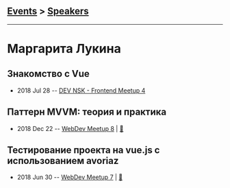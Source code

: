 ## [Events](../README.md) > [Speakers](../speakers.md)
---

# Маргарита Лукина

## Знакомство с Vue
- 2018 Jul 28 -- [DEV NSK - Frontend Meetup 4](https://www.youtube.com/watch?v=JXIUVG41ebs)    
## Паттерн MVVM: теория и практика
- 2018 Dec 22 -- [WebDev Meetup 8](https://www.youtube.com/watch?v=0-1Ds7eG968)  | [:notebook:](https://drive.google.com/file/d/1CckFUph9Gv9mj_iLb_q7qsXzTEKOo5jh/view)  
## Тестирование проекта на vue.js с использованием avoriaz
- 2018 Jun 30 -- [WebDev Meetup 7](https://www.youtube.com/watch?v=cT-p1YyCDMI)  | [:notebook:](https://trello-attachments.s3.amazonaws.com/5b07d29c1e517c2809ac6eb6/5b38ae2bcc080d5216c07f40/a179388198a9ff90b8b41e75f01f6f9e/%D0%A2%D0%B5%D1%81%D1%82%D0%B8%D1%80%D0%BE%D0%B2%D0%B0%D0%BD%D0%B8%D0%B5_%D0%BF%D1%80%D0%BE%D0%B5%D0%BA%D1%82%D0%B0_%D0%BD%D0%B0_vue.js_%D1%81_%D0%B8%D1%81%D0%BF%D0%BE%D0%BB%D1%8C%D0%B7%D0%BE%D0%B2%D0%B0%D0%BD%D0%B8%D0%B5%D0%BC_avoriaz.key)  
